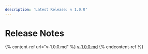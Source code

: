 ```yaml
---
description: 'Latest Release: v 1.0.0'
---
```


# Release Notes

{% content-ref url="v-1.0.0.md" %}
[v-1.0.0.md](v-1.0.0.md)
{% endcontent-ref %}
